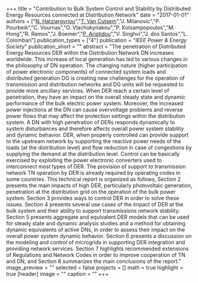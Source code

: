 +++
title = "Contribution to Bulk System Control and Stability by Distributed Energy Resources connected at Distribution Network"
date = "2017-01-01"
authors = ["[N. Hatziargyriou](https://scholar.google.ch/citations?user=TL9yCsQAAAAJ&hl=en)","[T. Van Cutsem](http://www.montefiore.ulg.ac.be/~vct/)","J. Milanovic","P. Pourbeik","C. Vournas","O. Vlachokyriakou","P. Kotsampopoulos","M. Hong","R. Ramos","J. Boemer","[P. Aristidou](https://www.paristidou.info)","V. Singhvi","J. dos Santos","L. Colombari"]
publication_types = ["4"]
publication = "_IEEE Power & Energy Society_"
publication_short = ""
abstract = "The penetration of Distributed Energy Resources DER within the Distribution Network DN increases worldwide. This increase of local generation has led to various changes in the philosophy of DN operation. The changing nature (higher participation of power electronic components) of connected system loads and distributed generation DG is creating new challenges for the operation of transmission and distribution networks and DG units will be requested to provide more ancillary services. When DER reach a certain level of penetration, they have an impact on the overall steady state and dynamic performance of the bulk electric power system. Moreover, the increased power injections at the DN can cause overvoltage problems and reverse power flows that may affect the protection settings within the distribution system. A DN with high penetration of DERs responds dynamically to system disturbances and therefore affects overall power system stability and dynamic behavior. DER, when properly controlled can provide support to the upstream network by supporting the reactive power needs of the loads (at the distribution level) and flow reduction in case of congestions by supplying the demand at the distribution level. Control can be basically exercised by exploiting the power electronic converters used to interconnect most types of DER. The provision of support to transmission network TN operation by DER is already required by operating codes in some countries. This technical report is organized as follows, Section 2 presents the main impacts of high DER, particularly photovoltaic generation, penetration at the distribution grid on the operation of the bulk power system. Section 3 provides ways to control DER in order to solve these issues. Section 4 presents several use cases of the impact of DER at the bulk system and their ability to support transmissions network stability. Section 5 presents aggregate and equivalent DER models that can be used for steady state and dynamic analysis studies and a method for obtaining dynamic equivalents of active DNs, in order to assess their impact on the overall power system dynamic behavior. Section 6 presents a discussion on the modeling and control of microgrids in supporting DER integration and providing network services. Section 7 highlights recommended extensions of Regulations and Network Codes in order to improve cooperation of TN and DN, and Section 8 summarizes the main conclusions of the report."
image_preview = ""
selected = false
projects = []
math = true
highlight = true
[header]
image = ""
caption = ""
+++

